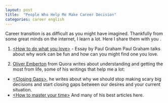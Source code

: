 ```yaml
---
layout: post
title:  "People Who Help Me Make Career Decision"
categories: career english
---
```


Career transition is as difficult as you might have imagined. Thankfully from
some great minds on the internet, I learn a lot. Here I share them with you .

1. [\<How to do what you love\>](http://www.paulgraham.com/love.html) - Essay by Paul Graham
Paul Graham talks about why work can be fun and how can you might find one you
love.

2. [Oliver Emberton](http://oliveremberton.com) from Quora writes about understanding and getting the most from life, some of his writings that help me a lot:
  * [\<Closing Gaps\>](http://www.quora.com/Career-Advice/At-age-25-would-you-pursue-a-good-paying-corporate-job-that-makes-you-unhappy-or-a-hobby-that-makes-you-happy-but-has-no-guarantee-to-pay-the-bills/answer/Oliver-Emberton), he writes about why we should stop making scary big decisions and start closing gaps between our desires and your current
  situation.
  * [\<How to master your time\>](http://oliveremberton.com/2013/how-to-master-your-time/) And many of his best articles here.
